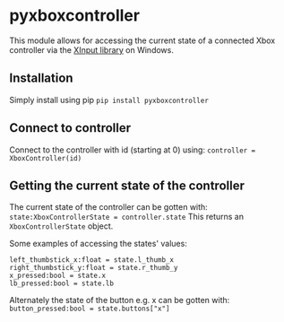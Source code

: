 # pyxboxcontroller
This module allows for accessing the current state of a connected Xbox controller via the [XInput library](https://learn.microsoft.com/en-gb/windows/win32/xinput/getting-started-with-xinput?redirectedfrom=MSDN#getting-controller-state) on Windows.

## Installation
Simply install using pip
`pip install pyxboxcontroller`

## Connect to controller
Connect to the controller with id (starting at 0) using:
`controller = XboxController(id)`
## Getting the current state of the controller
The current state of the controller can be gotten with:
`state:XboxControllerState = controller.state`
This returns an `XboxControllerState` object.


Some examples of accessing the states' values:
```
left_thumbstick_x:float = state.l_thumb_x
right_thumbstick_y:float = state.r_thumb_y
x_pressed:bool = state.x
lb_pressed:bool = state.lb
```

Alternately the state of the button e.g. x can be gotten with:
` button_pressed:bool = state.buttons["x"]`